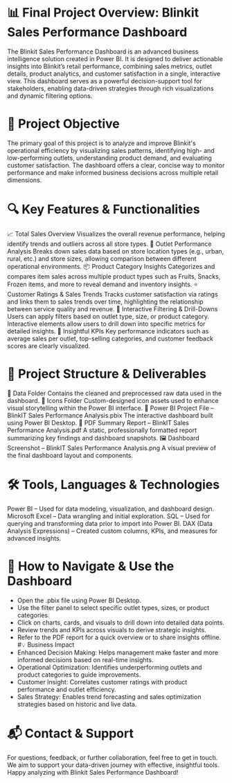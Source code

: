 # 📊 Final Project Overview: Blinkit Sales Performance Dashboard
The Blinkit Sales Performance Dashboard is an advanced business intelligence solution created in Power BI. It is designed to deliver actionable insights into Blinkit’s retail performance, combining sales metrics, outlet details, product analytics, and customer satisfaction in a single, interactive view. This dashboard serves as a powerful decision-support tool for stakeholders, enabling data-driven strategies through rich visualizations and dynamic filtering options.
# 🎯 Project Objective
The primary goal of this project is to analyze and improve Blinkit's operational efficiency by visualizing sales patterns, identifying high- and low-performing outlets, understanding product demand, and evaluating customer satisfaction. The dashboard offers a clear, concise way to monitor performance and make informed business decisions across multiple retail dimensions.
# 🔍 Key Features & Functionalities
📈 Total Sales Overview
Visualizes the overall revenue performance, helping identify trends and outliers across all store types.
🏪 Outlet Performance Analysis
Breaks down sales data based on store location types (e.g., urban, rural, etc.) and store sizes, allowing comparison between different operational environments.
📦 Product Category Insights
Categorizes and compares item sales across multiple product types such as Fruits, Snacks, Frozen items, and more to reveal demand and inventory insights.
⭐ Customer Ratings & Sales Trends
Tracks customer satisfaction via ratings and links them to sales trends over time, highlighting the relationship between service quality and revenue.
🧩 Interactive Filtering & Drill-Downs
Users can apply filters based on outlet type, size, or product category. Interactive elements allow users to drill down into specific metrics for detailed insights.
🧠 Insightful KPIs
Key performance indicators such as average sales per outlet, top-selling categories, and customer feedback scores are clearly visualized.
# 📂 Project Structure & Deliverables
📁 Data Folder
Contains the cleaned and preprocessed raw data used in the dashboard.
📁 Icons Folder
Custom-designed icon assets used to enhance visual storytelling within the Power BI interface.
📄 Power BI Project File – BlinkIT Sales Performance Analysis.pbix
The interactive dashboard built using Power BI Desktop.
📄 PDF Summary Report – BlinkIT Sales Performance Analysis.pdf
A static, professionally formatted report summarizing key findings and dashboard snapshots.
🖼 Dashboard Screenshot – BlinkIT Sales Performance Analysis.png
A visual preview of the final dashboard layout and components.
# 🛠 Tools, Languages & Technologies
Power BI – Used for data modeling, visualization, and dashboard design.
Microsoft Excel – Data wrangling and initial exploration.
SQL – Used for querying and transforming data prior to import into Power BI.
DAX (Data Analysis Expressions) – Created custom columns, KPIs, and measures for advanced insights.
# 🚀 How to Navigate & Use the Dashboard
- Open the .pbix file using Power BI Desktop.
- Use the filter panel to select specific outlet types, sizes, or product categories.
- Click on charts, cards, and visuals to drill down into detailed data points.
- Review trends and KPIs across visuals to derive strategic insights.
- Refer to the PDF report for a quick overview or to share insights offline.
#💡 Business Impact
- Enhanced Decision Making: Helps management make faster and more informed decisions based on real-time insights.
- Operational Optimization: Identifies underperforming outlets and product categories to guide improvements.
- Customer Insight: Correlates customer ratings with product performance and outlet efficiency.
- Sales Strategy: Enables trend forecasting and sales optimization strategies based on historic and live data.
# 📬 Contact & Support
For questions, feedback, or further collaboration, feel free to get in touch.
We aim to support your data-driven journey with effective, insightful tools.
Happy analyzing with Blinkit Sales Performance Dashboard!
